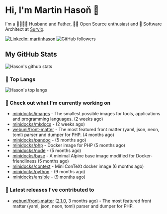 # Hi, I'm Martin Hasoň 👋

I'm a 👨‍👩‍👧‍👦 Husband and Father, 🧑‍💻 Open Source enthusiast and 📐 Software Architect at [Survio](https://www.survio.com).

[![Linkedin: martinhason](https://img.shields.io/badge/-Martin%20Hasoň-blue?style=flat-square&logo=Linkedin&logoColor=white&link=https://www.linkedin.com/in/martinhason/)](https://www.linkedin.com/in/martinhason/)
![GitHub followers](https://img.shields.io/github/followers/hason?label=Follow&style=social)


## My GitHub Stats
![Hason's github stats](https://github-readme-stats.vercel.app/api?username=hason&show_icons=true&include_all_commits=true&theme=dracula&hide_border=true&hide_title=true)

### 💾 Top Langs
![Hason's top langs](https://github-readme-stats.vercel.app/api/top-langs/?username=hason&layout=compact&theme=dracula&hide_border=true&hide_title=true)

### 👷 Check out what I'm currently working on

- [minidocks/images](https://github.com/minidocks/images) - The smallest possible images for tools, applications and programming languages. (2 weeks ago)
- [minidocks/mkdocs](https://github.com/minidocks/mkdocs) -  (2 weeks ago)
- [webuni/front-matter](https://github.com/webuni/front-matter) - The most featured front matter (yaml, json, neon, toml) parser and dumper for PHP. (4 months ago)
- [minidocks/pandoc](https://github.com/minidocks/pandoc) -  (5 months ago)
- [minidocks/php](https://github.com/minidocks/php) - Docker image for PHP (5 months ago)
- [minidocks/node](https://github.com/minidocks/node) -  (5 months ago)
- [minidocks/base](https://github.com/minidocks/base) - A minimal Alpine base image modified for Docker-friendliness (5 months ago)
- [minidocks/context](https://github.com/minidocks/context) - Mini ConTeXt docker image (6 months ago)
- [minidocks/python](https://github.com/minidocks/python) -  (9 months ago)
- [minidocks/ansible](https://github.com/minidocks/ansible) -  (9 months ago)

### 🔭 Latest releases I've contributed to

- [webuni/front-matter](https://github.com/webuni/front-matter) ([2.1.0](https://github.com/webuni/front-matter/releases/tag/2.1.0), 3 months ago) - The most featured front matter (yaml, json, neon, toml) parser and dumper for PHP.

